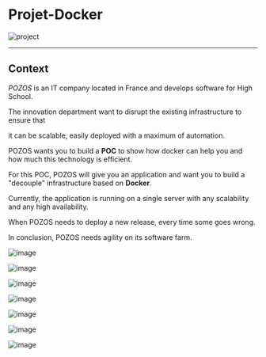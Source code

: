 # Projet-Docker

![project](https://user-images.githubusercontent.com/18481009/84582395-ba230b00-adeb-11ea-9453-22ed1be7e268.jpg)


------------


## Context


*POZOS*  is an IT company located in France and develops software for High School.

The innovation department want to disrupt the existing infrastructure to ensure that

it can be scalable, easily deployed with a maximum of automation.

POZOS wants you to build a **POC** to show how docker can help you and how much this technology is efficient.

For this POC, POZOS will give you an application and want you to build a "decouple" infrastructure based on **Docker**.

Currently, the application is running on a single server with any scalability and any high availability.

When POZOS needs to deploy a new release, every time some goes wrong.

In conclusion, POZOS needs agility on its software farm.





![image](https://user-images.githubusercontent.com/79446351/201412905-eb5cdc2b-6c48-4439-a729-94af3912b489.png)


![image](https://user-images.githubusercontent.com/79446351/201413156-acbb1cfe-1396-41b7-b402-4811a1d12858.png)


![image](https://user-images.githubusercontent.com/79446351/201424326-5e6db1a6-18ee-4f75-994d-74ffa5b9db40.png)


![image](https://user-images.githubusercontent.com/79446351/201424531-5ea76511-303f-4fb8-9633-dd717359b21e.png)


![image](https://user-images.githubusercontent.com/79446351/201424973-0a6f39a4-d2d3-4ac8-9c37-e9c24ef2c05e.png)


![image](https://user-images.githubusercontent.com/79446351/201430707-57b03e4f-30bd-4723-8ed0-c7eab0c36c47.png)


![image](https://user-images.githubusercontent.com/79446351/201446154-00a3dfa4-0c1b-4f67-9b9c-36ee99048be8.png)


